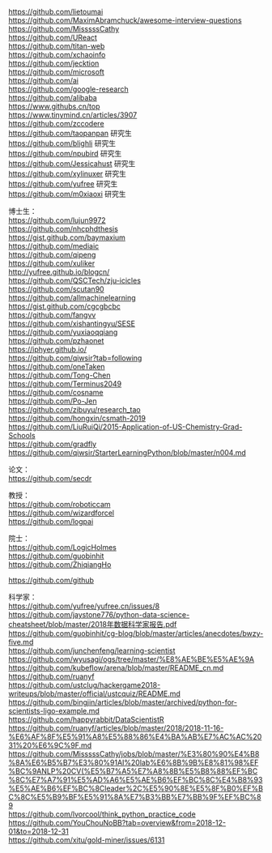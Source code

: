 https://github.com/lietoumai    https://github.com/MaximAbramchuck/awesome-interview-questions       
https://github.com/MisssssCathy  
https://github.com/UReact  
https://github.com/titan-web  
https://github.com/xchaoinfo  
https://github.com/jecktion  
https://github.com/microsoft  
https://github.com/ai  
https://github.com/google-research  
https://github.com/alibaba  
https://www.githubs.cn/top  
https://www.tinymind.cn/articles/3907  
https://github.com/zccodere  
https://github.com/taopanpan   研究生      
https://github.com/blighli   研究生     
https://github.com/npubird  研究生     
https://github.com/Jessicahust  研究生    
https://github.com/xylinuxer    研究生    
https://github.com/yufree    研究生    
https://github.com/m0xiaoxi    研究生    

博士生：    
https://github.com/lujun9972    
https://github.com/nhcphdthesis   
https://gist.github.com/baymaxium    
https://github.com/mediaic     
https://github.com/qipeng    
https://github.com/xuliker    
http://yufree.github.io/blogcn/    
https://github.com/QSCTech/zju-icicles    
https://github.com/scutan90    
https://github.com/allmachinelearning    
https://gist.github.com/cgcgbcbc    
https://github.com/fangvv    
https://github.com/xishantingyu/SESE   
https://github.com/yuxiaoqqiang     
https://github.com/pzhaonet     
https://iphyer.github.io/   
https://github.com/qiwsir?tab=following    
https://github.com/oneTaken   
https://github.com/Tong-Chen    
https://github.com/Terminus2049     
https://github.com/cosname     
https://github.com/Po-Jen     
https://github.com/zibuyu/research_tao   
https://github.com/hongxin/csmath-2019     
https://github.com/LiuRuiQi/2015-Application-of-US-Chemistry-Grad-Schools    
https://github.com/gradfly      
https://github.com/qiwsir/StarterLearningPython/blob/master/n004.md   

论文：   
https://github.com/secdr   

教授：   
https://github.com/roboticcam    
https://github.com/wizardforcel    
https://github.com/logpai    

院士：   
https://github.com/LogicHolmes    
https://github.com/guobinhit    
https://github.com/ZhiqiangHo   

https://github.com/github   

科学家：  
https://github.com/yufree/yufree.cn/issues/8   
https://github.com/jaystone776/python-data-science-cheatsheet/blob/master/2018年数据科学家报告.pdf    
https://github.com/guobinhit/cg-blog/blob/master/articles/anecdotes/bwzy-five.md   
https://github.com/junchenfeng/learning-scientist    
https://github.com/wyusagi/ogs/tree/master/%E8%AE%BE%E5%AE%9A    
https://github.com/kubeflow/arena/blob/master/README_cn.md   
https://github.com/ruanyf    
https://github.com/ustclug/hackergame2018-writeups/blob/master/official/ustcquiz/README.md    
https://github.com/bingjin/articles/blob/master/archived/python-for-scientists-ligo-example.md    
https://github.com/happyrabbit/DataScientistR    
https://github.com/ruanyf/articles/blob/master/2018/2018-11-16-%E6%AF%8F%E5%91%A8%E5%88%86%E4%BA%AB%E7%AC%AC%2031%20%E6%9C%9F.md   
https://github.com/MisssssCathy/jobs/blob/master/%E3%80%90%E4%B8%8A%E6%B5%B7%E3%80%91AI%20lab%E6%8B%9B%E8%81%98%EF%BC%9ANLP%20CV(%E5%B7%A5%E7%A8%8B%E5%B8%88%EF%BC%8C%E7%A7%91%E5%AD%A6%E5%AE%B6%EF%BC%8C%E4%B8%93%E5%AE%B6%EF%BC%8Cleader%2C%E5%90%8E%E5%8F%B0%EF%BC%8C%E5%B9%BF%E5%91%8A%E7%B3%BB%E7%BB%9F%EF%BC%89    
https://github.com/lvorcool/think_python_practice_code    
https://github.com/YouChouNoBB?tab=overview&from=2018-12-01&to=2018-12-31    
https://github.com/xitu/gold-miner/issues/6131    


